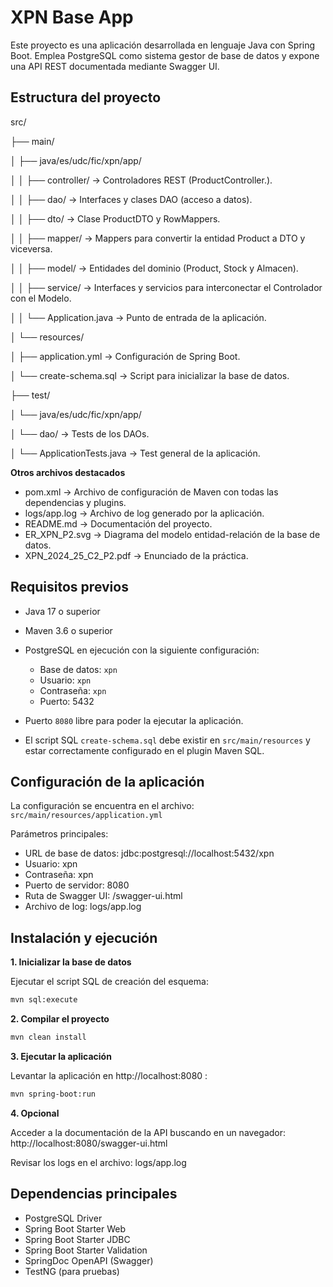 # XPN Base App

Este proyecto es una aplicación desarrollada en lenguaje Java con Spring Boot. Emplea PostgreSQL como sistema gestor de base de datos y expone una API REST documentada mediante Swagger UI.

## Estructura del proyecto

src/

├── main/

│   ├── java/es/udc/fic/xpn/app/

│   │   ├── controller/  → Controladores REST (ProductController.).

│   │   ├── dao/   → Interfaces y clases DAO (acceso a datos).

│   │   ├── dto/   → Clase ProductDTO y RowMappers.

│   │   ├── mapper/  → Mappers para convertir la entidad Product a DTO y viceversa.

│   │   ├── model/ → Entidades del dominio (Product, Stock y Almacen).

│   │   ├── service/ → Interfaces y servicios para interconectar el Controlador con el Modelo.

│   │   └── Application.java   → Punto de entrada de la aplicación.

│   └── resources/

│       ├── application.yml → Configuración de Spring Boot.

│       └── create-schema.sql  → Script para inicializar la base de datos.

├── test/

│   └── java/es/udc/fic/xpn/app/

│       └── dao/ → Tests de los DAOs.

│       └── ApplicationTests.java → Test general de la aplicación.


**Otros archivos destacados**

- pom.xml → Archivo de configuración de Maven con todas las dependencias y plugins.
- logs/app.log → Archivo de log generado por la aplicación.
- README.md → Documentación del proyecto.
- ER_XPN_P2.svg → Diagrama del modelo entidad-relación de la base de datos.
- XPN_2024_25_C2_P2.pdf → Enunciado de la práctica.

## Requisitos previos

- Java 17 o superior
- Maven 3.6 o superior
- PostgreSQL en ejecución con la siguiente configuración:

  - Base de datos: `xpn`
  - Usuario: `xpn`
  - Contraseña: `xpn`
  - Puerto: 5432
- Puerto `8080` libre para poder la ejecutar la aplicación.
- El script SQL `create-schema.sql` debe existir en `src/main/resources` y estar correctamente configurado en el plugin Maven SQL.

## Configuración de la aplicación

La configuración se encuentra en el archivo:
`src/main/resources/application.yml`

Parámetros principales:

- URL de base de datos: jdbc:postgresql://localhost:5432/xpn
- Usuario: xpn
- Contraseña: xpn
- Puerto de servidor: 8080
- Ruta de Swagger UI: /swagger-ui.html
- Archivo de log: logs/app.log

## Instalación y ejecución

**1. Inicializar la base de datos**

Ejecutar el script SQL de creación del esquema:

```bash
mvn sql:execute
```

**2. Compilar el proyecto**

```bash
mvn clean install
```

**3. Ejecutar la aplicación**

Levantar la aplicación en http://localhost:8080 :

```bash
mvn spring-boot:run
```

**4. Opcional**

Acceder a la documentación de la API buscando en un navegador: http://localhost:8080/swagger-ui.html

Revisar los logs en el archivo: logs/app.log

## Dependencias principales

- PostgreSQL Driver
- Spring Boot Starter Web
- Spring Boot Starter JDBC
- Spring Boot Starter Validation
- SpringDoc OpenAPI (Swagger)
- TestNG (para pruebas)

